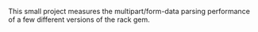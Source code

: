 This small project measures the multipart/form-data parsing performance of a few different versions of the rack gem.

